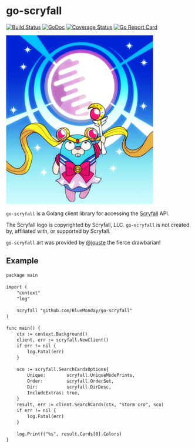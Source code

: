 # go-scryfall

[![Build Status](https://travis-ci.org/BlueMonday/go-scryfall.svg?branch=master)](https://travis-ci.org/BlueMonday/go-scryfall) [![GoDoc](https://godoc.org/github.com/BlueMonday/go-scryfall?status.svg)](https://godoc.org/github.com/BlueMonday/go-scryfall) [![Coverage Status](https://img.shields.io/coveralls/github/BlueMonday/go-scryfall/master.svg)](https://coveralls.io/github/BlueMonday/go-scryfall?branch=master) [![Go Report Card](https://goreportcard.com/badge/github.com/BlueMonday/go-scryfall)](https://goreportcard.com/report/github.com/BlueMonday/go-scryfall)

![go-scryfall](./go-scryfall.png)

`go-scryfall` is a Golang client library for accessing the [Scryfall](https://scryfall.com/) API. 

The Scryfall logo is copyrighted by Scryfall, LLC. `go-scryfall` is not created
by, affiliated with, or supported by Scryfall.

`go-scryfall` art was provided by [@jouste](https://twitter.com/jouste) the fierce drawbarian!

## Example

```golang
package main

import (
	"context"
	"log"

	scryfall "github.com/BlueMonday/go-scryfall"
)

func main() {
	ctx := context.Background()
	client, err := scryfall.NewClient()
	if err != nil {
		log.Fatal(err)
	}

	sco := scryfall.SearchCardsOptions{
		Unique:        scryfall.UniqueModePrints,
		Order:         scryfall.OrderSet,
		Dir:           scryfall.DirDesc,
		IncludeExtras: true,
	}
	result, err := client.SearchCards(ctx, "storm cro", sco)
	if err != nil {
		log.Fatal(err)
	}

	log.Printf("%s", result.Cards[0].Colors)
}
```
